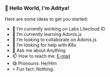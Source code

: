 ### 👋 Hello World, i'm Aditya! 


<!--
**adityanurdin/adityanurdin** is a ✨ _special_ ✨ repository because its `README.md` (this file) appears on your GitHub profile.
-->

Here are some ideas to get you started:

- 🔭 I’m currently working on Labs Litecloud ID
- 🌱 I’m currently learning Adonis.js
- 👯 I’m looking to collaborate on Adonis.js
- 🤔 I’m looking for help with K8s
- 💬 Ask me about Anything
- 📫 How to reach me: [E-mail](mailto:aditya@litecloud.id)
- 😄 Pronouns: He/Him
- ⚡ Fun fact: Nothing.

